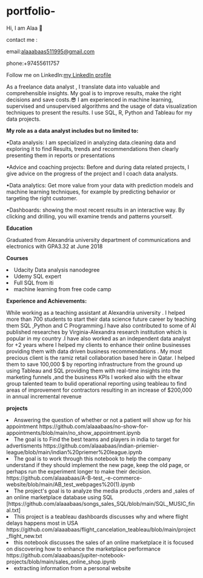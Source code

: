 # portfolio-
Hi, I am Alaa :wave:


contact me :

email:alaaabaas511995@gmail.com


phone:+97455611757

Follow me on LinkedIn:[my LinkedIn profile](http://www.linkedin.com/in/alaa-abaas)

As a freelance data analyst , I translate data into valuable and comprehensible insights. My goal is to improve results, make the right decisions and save costs.:sunglasses:
I am experienced in machine learning, supervised and unsupervised algorithms and  the usage of data visualization techniques to present the results. I use SQL, R, Python and Tableau for my data projects.

**My role as a data analyst includes but no limited to:**


•Data analysis:
I am specialized in analyzing data.cleaning data and exploring it to find Results, trends and recommendations then  clearly presenting them  in reports or presentations 

•Advice and coaching projects:
Before and during data related projects, I give advice on the progress of the project and I coach data analysts.


•Data analytics:
Get more value from your data with prediction models and machine learning techniques, for example by predicting behavior or targeting the right customer.


•Dashboards:
showing the most recent results in an interactive way. By clicking and drilling, you will examine trends and patterns yourself.


**Education**


Graduated from Alexandria university department of communications and electronics with GPA3.32 at June 2018 

**Courses**

 <li>Udacity Data analysis nanodegree 
 <li>Udemy SQL expert 
 <li>Full SQL from iti
 <li> machine learning from free code camp

**Experience and Achievements:**

While working as a teaching assistant at Alexandria university . I helped more than 700 students to start their data science future career by teaching them SQL ,Python and C Programming.l have also contributed to some of AI published researches by Virginia-Alexandra research institution which is popular in my country  .I have also worked as an independent data analyst for +2 years where I helped my clients to enhance their online businesses providing them with  data driven business recommendations .
My most precious client is the ramiz retail collaboration  based here in Qatar. I helped them to save 100,000 $ by reporting infrastructure from the ground up using Tableau and SQL providing them with real-time insights into the marketing funnels ,and the business KPIs 
I worked also with the eltwar group talented team to bulid operational reporting using teableau to find areas of improvement for contractors resulting 
 in  an increase of $200,000 in annual incremental revenue 

**projects**
<li>Answering the question of whether or not a patient will show up for his  appointment
https://github.com/alaaabaas/no-show-for-appointments/blob/main/no_show_appointment.ipynb
<li>The goal is to Find the best teams and players in india to target for advertisments
https://github.com/alaaabaas/indian-priemier-league/blob/main/indian%20priemer%20league.ipynb
<li>The goal is to work through this notebook to help the company understand if they should implement the new page, keep the old page, or perhaps run the experiment longer to make their decision.
https://github.com/alaaabaas/A-B-test_-e-commerce-website/blob/main/AB_test_webpages%20(1).ipynb
<li>The project's goal is to analyze the  media products ,orders and ,sales of an online marketplace database using SQL
[https://github.com/alaaabaas/songs_sales_SQL/blob/main/SQL_MUSIC_final.txt]
<li>This project is a teableau dashboards discusses why and where flight delays happens most in USA
https://github.com/alaaabaas/flight_cancelation_teableau/blob/main/project_flight_new.txt
<li>this notebook discusses the sales of an online marketplace it is focused on discovering how to enhance the marketplace performance
https://github.com/alaaabaas/jupiter-notebook-projects/blob/main/sales_online_shop.ipynb
<li>extracting information from a personal website




